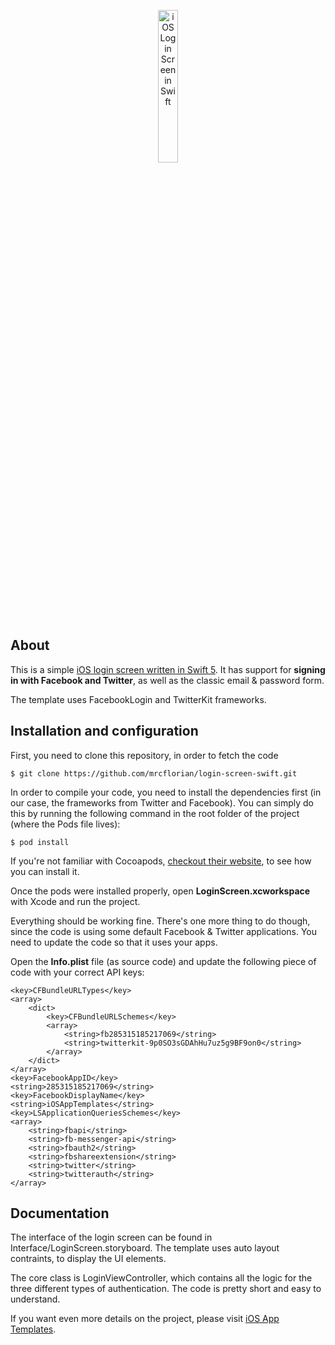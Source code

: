 <p align="center">
    <a href="http://iosapptemplates.com/templates/login-screen-in-swift-3-freebie/"><img src="http://iosapptemplates.com/wp-content/uploads/2017/01/ios-login-screen-template-swift-3.png" width="25%" alt = "iOS Login Screen in Swift"/></a>
</p>

## About

This is a simple <a href="https://www.iosapptemplates.com/templates/iphone-login-screen-template-swift-3-freebie">iOS login screen written in Swift 5</a>. It has support for <b>signing in with
Facebook and Twitter</b>, as well as the classic email & password form.

The template uses FacebookLogin and TwitterKit frameworks.

## Installation and configuration

First, you need to clone this repository, in order to fetch the code

```
$ git clone https://github.com/mrcflorian/login-screen-swift.git
```

In order to compile your code, you need to install the dependencies first (in our case, the
frameworks from Twitter and Facebook). You can simply do this by running the following command
in the root folder of the project (where the Pods file lives):

```
$ pod install
```

If you're not familiar with Cocoapods, <a href="https://guides.cocoapods.org/using/getting-started.html">checkout their website</a>, to see how you can install it.


Once the pods were installed properly, open <b>LoginScreen.xcworkspace</b> with Xcode and run the project.

Everything should be working fine. There's one more thing to do though, since the code is using
some default Facebook & Twitter applications. You need to update the code so that it uses your apps.

Open the <b>Info.plist</b> file (as source code) and update the following piece of code with your correct
API keys:

```
<key>CFBundleURLTypes</key>
<array>
    <dict>
        <key>CFBundleURLSchemes</key>
        <array>
            <string>fb285315185217069</string>
            <string>twitterkit-9p0SO3sGDAhHu7uz5g9BF9on0</string>
        </array>
    </dict>
</array>
<key>FacebookAppID</key>
<string>285315185217069</string>
<key>FacebookDisplayName</key>
<string>iOSAppTemplates</string>
<key>LSApplicationQueriesSchemes</key>
<array>
    <string>fbapi</string>
    <string>fb-messenger-api</string>
    <string>fbauth2</string>
    <string>fbshareextension</string>
    <string>twitter</string>
    <string>twitterauth</string>
</array>

```

## Documentation

The interface of the login screen can be found in Interface/LoginScreen.storyboard. The template uses auto layout contraints, to display the UI elements.

The core class is LoginViewController, which contains all the logic for the three different types of authentication. The code is pretty short and easy to understand.

If you want even more details on the project, please visit <a href="http://iosapptemplates.com/templates/login-screen-in-swift-3-freebie/">iOS App Templates</a>.

